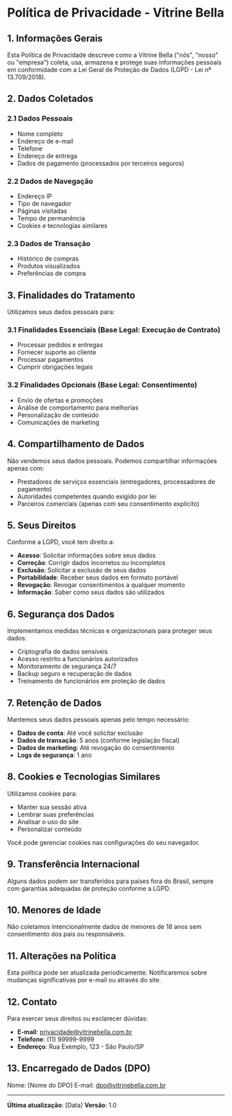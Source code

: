 # Política de Privacidade - Vitrine Bella

## 1. Informações Gerais

Esta Política de Privacidade descreve como a Vitrine Bella ("nós", "nosso" ou "empresa") coleta, usa, armazena e protege suas informações pessoais em conformidade com a Lei Geral de Proteção de Dados (LGPD - Lei nº 13.709/2018).

## 2. Dados Coletados

### 2.1 Dados Pessoais
- Nome completo
- Endereço de e-mail
- Telefone
- Endereço de entrega
- Dados de pagamento (processados por terceiros seguros)

### 2.2 Dados de Navegação
- Endereço IP
- Tipo de navegador
- Páginas visitadas
- Tempo de permanência
- Cookies e tecnologias similares

### 2.3 Dados de Transação
- Histórico de compras
- Produtos visualizados
- Preferências de compra

## 3. Finalidades do Tratamento

Utilizamos seus dados pessoais para:

### 3.1 Finalidades Essenciais (Base Legal: Execução de Contrato)
- Processar pedidos e entregas
- Fornecer suporte ao cliente
- Processar pagamentos
- Cumprir obrigações legais

### 3.2 Finalidades Opcionais (Base Legal: Consentimento)
- Envio de ofertas e promoções
- Análise de comportamento para melhorias
- Personalização de conteúdo
- Comunicações de marketing

## 4. Compartilhamento de Dados

Não vendemos seus dados pessoais. Podemos compartilhar informações apenas com:

- Prestadores de serviços essenciais (entregadores, processadores de pagamento)
- Autoridades competentes quando exigido por lei
- Parceiros comerciais (apenas com seu consentimento explícito)

## 5. Seus Direitos

Conforme a LGPD, você tem direito a:

- **Acesso**: Solicitar informações sobre seus dados
- **Correção**: Corrigir dados incorretos ou incompletos
- **Exclusão**: Solicitar a exclusão de seus dados
- **Portabilidade**: Receber seus dados em formato portável
- **Revogação**: Revogar consentimentos a qualquer momento
- **Informação**: Saber como seus dados são utilizados

## 6. Segurança dos Dados

Implementamos medidas técnicas e organizacionais para proteger seus dados:

- Criptografia de dados sensíveis
- Acesso restrito a funcionários autorizados
- Monitoramento de segurança 24/7
- Backup seguro e recuperação de dados
- Treinamento de funcionários em proteção de dados

## 7. Retenção de Dados

Mantemos seus dados pessoais apenas pelo tempo necessário:

- **Dados de conta**: Até você solicitar exclusão
- **Dados de transação**: 5 anos (conforme legislação fiscal)
- **Dados de marketing**: Até revogação do consentimento
- **Logs de segurança**: 1 ano

## 8. Cookies e Tecnologias Similares

Utilizamos cookies para:

- Manter sua sessão ativa
- Lembrar suas preferências
- Analisar o uso do site
- Personalizar conteúdo

Você pode gerenciar cookies nas configurações do seu navegador.

## 9. Transferência Internacional

Alguns dados podem ser transferidos para países fora do Brasil, sempre com garantias adequadas de proteção conforme a LGPD.

## 10. Menores de Idade

Não coletamos intencionalmente dados de menores de 18 anos sem consentimento dos pais ou responsáveis.

## 11. Alterações na Política

Esta política pode ser atualizada periodicamente. Notificaremos sobre mudanças significativas por e-mail ou através do site.

## 12. Contato

Para exercer seus direitos ou esclarecer dúvidas:

- **E-mail**: privacidade@vitrinebella.com.br
- **Telefone**: (11) 99999-9999
- **Endereço**: Rua Exemplo, 123 - São Paulo/SP

## 13. Encarregado de Dados (DPO)

Nome: [Nome do DPO]
E-mail: dpo@vitrinebella.com.br

---

**Última atualização**: [Data]
**Versão**: 1.0
